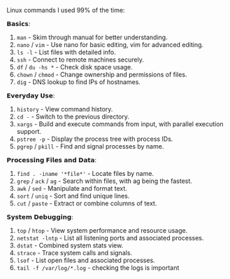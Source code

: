 Linux commands I used 99% of the time:

𝗕𝗮𝘀𝗶𝗰𝘀:
1. `man` - Skim through manual for better understanding.
2. `nano` / `vim` - Use nano for basic editing, vim for advanced editing.
3. `ls -l` - List files with detailed info.
4. `ssh` - Connect to remote machines securely.
5. `df` / `du -hs *` - Check disk space usage.
6. `chown` / `chmod` - Change ownership and permissions of files.
7. `dig` - DNS lookup to find IPs of hostnames.

𝗘𝘃𝗲𝗿𝘆𝗱𝗮𝘆 𝗨𝘀𝗲:
1. `history` - View command history.
2. `cd -` - Switch to the previous directory.
3. `xargs` - Build and execute commands from input, with parallel execution support.
4. `pstree -p` - Display the process tree with process IDs.
5. `pgrep` / `pkill` - Find and signal processes by name.

𝗣𝗿𝗼𝗰𝗲𝘀𝘀𝗶𝗻𝗴 𝗙𝗶𝗹𝗲𝘀 𝗮𝗻𝗱 𝗗𝗮𝘁𝗮:
1. `find . -iname '*file*'` - Locate files by name.
2. `grep` / `ack` / `ag` - Search within files, with ag being the fastest.
3. `awk` / `sed` - Manipulate and format text.
4. `sort` / `uniq` - Sort and find unique lines.
5. `cut` / `paste` - Extract or combine columns of text.
 
𝗦𝘆𝘀𝘁𝗲𝗺 𝗗𝗲𝗯𝘂𝗴𝗴𝗶𝗻𝗴:
1. `top` / `htop` - View system performance and resource usage.
2. `netstat -lntp` - List all listening ports and associated processes.
3. `dstat` - Combined system stats view.
4. `strace` - Trace system calls and signals.
5. `lsof` - List open files and associated processes.
6. `tail -f /var/log/*.log`  - checking the logs is important 

